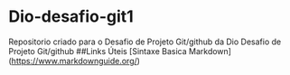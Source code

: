 # Dio-desafio-git1
Repositorio criado para o Desafio de Projeto Git/github da Dio
Desafio de Projeto Git/github
##Links Úteis
[Sintaxe Basica Markdown] (https://www.markdownguide.org/)
